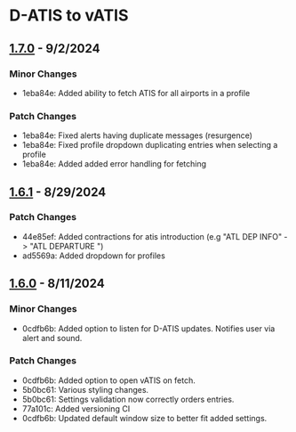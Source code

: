 # D-ATIS to vATIS

## [1.7.0](#1.7.0) - 9/2/2024

### Minor Changes

- 1eba84e: Added ability to fetch ATIS for all airports in a profile

### Patch Changes

- 1eba84e: Fixed alerts having duplicate messages (resurgence)
- 1eba84e: Fixed profile dropdown duplicating entries when selecting a profile
- 1eba84e: Added added error handling for fetching

## [1.6.1](#1.6.1) - 8/29/2024

### Patch Changes

- 44e85ef: Added contractions for atis introduction (e.g "ATL DEP INFO" -> "ATL DEPARTURE ")
- ad5569a: Added dropdown for profiles

## [1.6.0](#1.6.0) - 8/11/2024

### Minor Changes

- 0cdfb6b: Added option to listen for D-ATIS updates. Notifies user via alert and sound.

### Patch Changes

- 0cdfb6b: Added option to open vATIS on fetch.
- 5b0bc61: Various styling changes.
- 5b0bc61: Settings validation now correctly orders entries.
- 77a101c: Added versioning CI
- 0cdfb6b: Updated default window size to better fit added settings.
